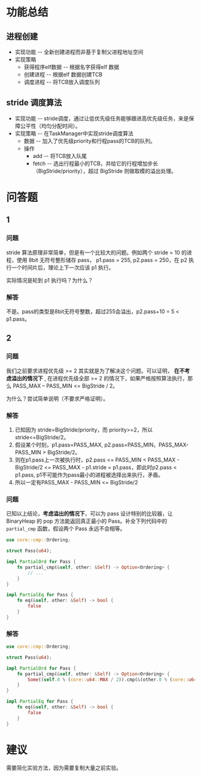 # 功能总结

## 进程创建

- 实现功能 -- 全新创建进程而非基于复制父进程地址空间
- 实现策略
  - 获得程序elf数据 -- 根据名字获得elf 数据
  - 创建进程 -- 根据elf 数据创建TCB
  - 调度进程 -- 将TCB放入调度队列

## stride 调度算法

- 实现功能 -- stride调度，通过让低优先级任务能够跟进高优先级任务，来是保障公平性（均匀分配时间）。
- 实现策略 -- 在TaskManager中实现stride调度算法
  - 数据 -- 加入了优先级priority和行程pass的TCB的队列。
  - 操作
    - add -- 将TCB放入队尾
    - fetch -- 选出行程最小的TCB，并给它的行程增加步长（BigStride/priority），超过 BigStride 则做取模的溢出处理。

# 问答题

## 1

### 问题

stride 算法原理非常简单，但是有一个比较大的问题。例如两个 stride = 10 的进程，使用 8bit 无符号整形储存 pass， p1.pass = 255, p2.pass = 250，在 p2 执行一个时间片后，理论上下一次应该 p1 执行。

实际情况是轮到 p1 执行吗？为什么？

### 解答

 不是。pass的类型是8bit无符号整数，超过255会溢出，p2.pass+10 = 5 < p1.pass。

## 2

### 问题

我们之前要求进程优先级 >= 2 其实就是为了解决这个问题。可以证明， **在不考虑溢出的情况下** , 在进程优先级全部 >= 2 的情况下，如果严格按照算法执行，那么 PASS_MAX – PASS_MIN <= BigStride / 2。

为什么？尝试简单说明（不要求严格证明）。

### 解答

1. 已知因为 stride=BigStride/priority，而 priority>=2，所以 stride<=BigStride/2。
2. 假设某个时刻，p1.pass=PASS_MAX, p2.pass=PASS_MIN，PASS_MAX-PASS_MIN > BigStride/2。
3. 则在p1.pass上一次被执行时，p2.pass <= PASS_MIN < PASS_MAX - BigStride/2 <= PASS_MAX - p1.stride = p1.pass，即此时p2.pass < p1.pass, p1不可能作为pass最小的进程被选择出来执行，矛盾。
4. 所以一定有PASS_MAX - PASS_MIN <= BigStride/2

### 问题

已知以上结论，**考虑溢出的情况下**，可以为 pass 设计特别的比较器，让 BinaryHeap<Pass> 的 pop 方法能返回真正最小的 Pass。补全下列代码中的 `partial_cmp` 函数，假设两个 Pass 永远不会相等。

```rust
use core::cmp::Ordering;

struct Pass(u64);

impl PartialOrd for Pass {
    fn partial_cmp(&self, other: &Self) -> Option<Ordering> {
        // ...
    }
}

impl PartialEq for Pass {
    fn eq(&self, other: &Self) -> bool {
        false
    }
}
```

### 解答

```rust
use core::cmp::Ordering;

struct Pass(u64);

impl PartialOrd for Pass {
    fn partial_cmp(&self, other: &Self) -> Option<Ordering> {
        Some((self.0 % (core::u64::MAX / 2)).cmp(&(other.0 % (core::u64::MAX / 2))))
    }
}

impl PartialEq for Pass {
    fn eq(&self, other: &Self) -> bool {
        false
    }
}
```

# 建议

需要简化实验方法，因为需要复制大量之前实验。
